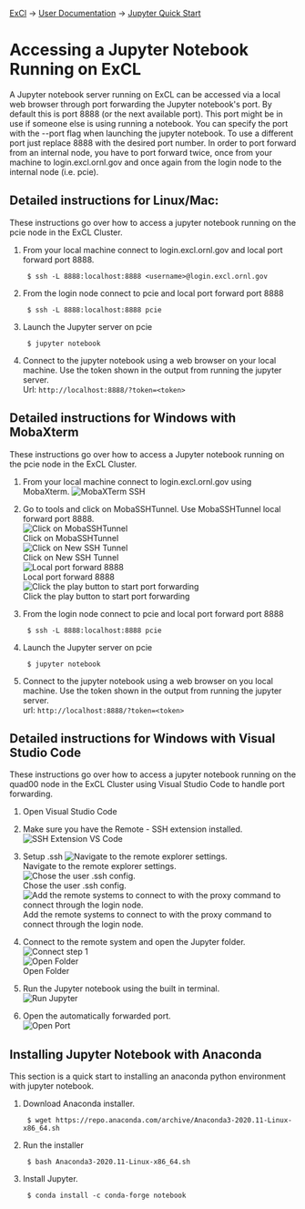 [ExCl](https://docs.excl.ornl.gov) → [User Documentation](../README.md) → [Jupyter Quick Start](jupyter-quick-start.md)

# Accessing a Jupyter Notebook Running on ExCL

A Jupyter notebook server running on ExCL can be accessed via a local web browser through port forwarding the Jupyter notebook's port. By default this is port 8888 (or the next available port). This port might be in use if someone else is using running a notebook. You can specify the port with the --port flag when launching the jupyter notebook. To use a different port just replace 8888 with the desired port number. In order to port forward from an internal node, you have to port forward twice, once from your machine to login.excl.ornl.gov and once again from the login node to the internal node (i.e. pcie).

## Detailed instructions for Linux/Mac:

These instructions go over how to access a jupyter notebook running on the pcie node in the ExCL Cluster.

1. From your local machine connect to login.excl.ornl.gov and local port forward port 8888.

        $ ssh -L 8888:localhost:8888 <username>@login.excl.ornl.gov

2. From the login node connect to pcie and local port forward port 8888

        $ ssh -L 8888:localhost:8888 pcie

3. Launch the Jupyter server on pcie
     
        $ jupyter notebook

4. Connect to the jupyter notebook using a web browser on your local machine. Use the token shown in the output from running the jupyter server.  
Url: `http://localhost:8888/?token=<token>`

## Detailed instructions for Windows with MobaXterm

These instructions go over how to access a Jupyter notebook running on the pcie node in the ExCL Cluster.

1. From your local machine connect to login.excl.ornl.gov using MobaXterm.
![MobaXTerm SSH](assets/mobaxterm-ssh.png)

2. Go to tools and click on MobaSSHTunnel. Use MobaSSHTunnel local forward port 8888.  
![Click on MobaSSHTunnel](assets/mobaxterm-ssh.png)  
Click on MobaSSHTunnel  
![Click on New SSH Tunnel](assets/mobaxterm-new-tunnel.png)  
Click on New SSH Tunnel  
![Local port forward 8888](assets/mobaxterm-port-forward.png)  
Local port forward 8888  
![Click the play button to start port forwarding](assets/mobaxterm-play.png)  
Click the play button to start port forwarding

3. From the login node connect to pcie and local port forward port 8888

        $ ssh -L 8888:localhost:8888 pcie

4. Launch the Jupyter server on pcie

        $ jupyter notebook

5. Connect to the jupyter notebook using a web browser on you local machine. Use the token shown in the output from running the jupyter server.  
url: `http://localhost:8888/?token=<token>`

## Detailed instructions for Windows with Visual Studio Code

These instructions go over how to access a jupyter notebook running on the quad00 node in the ExCL Cluster using Visual Studio Code to handle port forwarding.

1. Open Visual Studio Code

2. Make sure you have the Remote - SSH extension installed.
![SSH Extension VS Code](assets/visual-code-ssh-extension.png)

3. Setup .ssh
![Navigate to the remote explorer settings.](assets/visual-code-ssh-setup1.png)  
Navigate to the remote explorer settings.  
![Chose the user .ssh config.](assets/visual-code-ssh-setup2.png)  
Chose the user .ssh config.  
![Add the remote systems to connect to with the proxy command to connect through the login node.](assets/visual-code-ssh-setup3.png)  
Add the remote systems to connect to with the proxy command to connect through the login node.

4. Connect to the remote system and open the Jupyter folder.
![Connect step 1](assets/visual-code-connect1.png)  
![Open Folder](assets/visual-code-connect2.png)  
Open Folder

5. Run the Jupyter notebook using the built in terminal.  
![Run Jupyter](assets/visual-code-run.png)

6. Open the automatically forwarded port.  
![Open Port](assets/visual-code-open.png)

## Installing Jupyter Notebook with Anaconda

This section is a quick start to installing an anaconda python environment with jupyter notebook.

1. Download Anaconda installer.

        $ wget https://repo.anaconda.com/archive/Anaconda3-2020.11-Linux-x86_64.sh

2. Run the installer

        $ bash Anaconda3-2020.11-Linux-x86_64.sh

3. Install Jupyter.

        $ conda install -c conda-forge notebook
